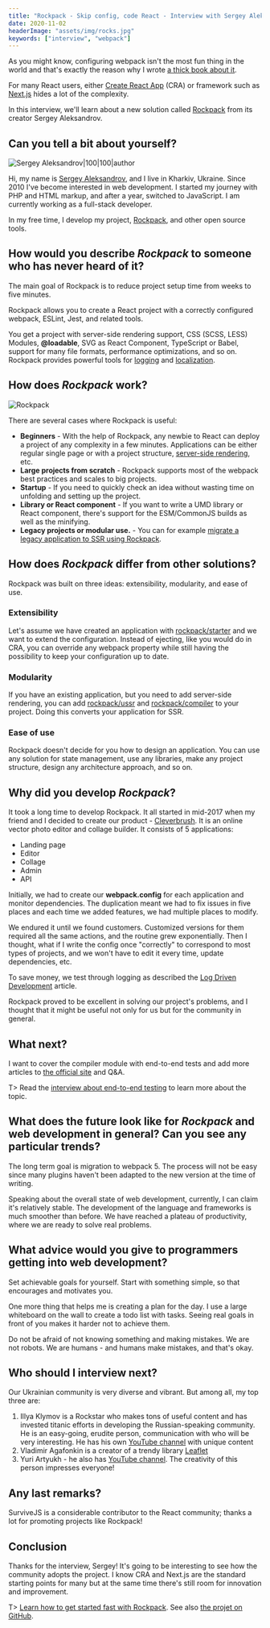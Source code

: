 ```yaml
---
title: "Rockpack - Skip config, code React - Interview with Sergey Aleksandrov"
date: 2020-11-02
headerImage: "assets/img/rocks.jpg"
keywords: ["interview", "webpack"]
---
```


As you might know, configuring webpack isn't the most fun thing in the world and that's exactly the reason why I wrote [a thick book about it](/webpack/).

For many React users, either [Create React App](https://create-react-app.dev/) (CRA) or framework such as [Next.js](https://nextjs.org/) hides a lot of the complexity.

In this interview, we'll learn about a new solution called [Rockpack](https://www.rockpack.io) from its creator Sergey Aleksandrov.

## Can you tell a bit about yourself?

![Sergey Aleksandrov|100|100|author](assets/img/sergey.jpg)

Hi, my name is [Sergey Aleksandrov](https://www.gooddev.org/), and I live in Kharkiv, Ukraine. Since 2010 I've become interested in web development. I started my journey with PHP and HTML markup, and after a year, switched to JavaScript. I am currently working as a full-stack developer.

In my free time, I develop my project, [Rockpack](https://www.rockpack.io), and other open source tools.

## How would you describe _Rockpack_ to someone who has never heard of it?

The main goal of Rockpack is to reduce project setup time from weeks to five minutes.

Rockpack allows you to create a React project with a correctly configured webpack, ESLint, Jest, and related tools.

You get a project with server-side rendering support, CSS (SCSS, LESS) Modules, **@loadable**, SVG as React Component, TypeScript or Babel, support for many file formats, performance optimizations, and so on. Rockpack provides powerful tools for [logging](https://www.rockpack.io/log-driven-development) and [localization](https://www.rockpack.io/localization-true-way).

## How does _Rockpack_ work?

![Rockpack](assets/img/rockpack.png)

There are several cases where Rockpack is useful:

- **Beginners** - With the help of Rockpack, any newbie to React can deploy a project of any complexity in a few minutes. Applications can be either regular single page or with a project structure, [server-side rendering](https://www.rockpack.io/ssr-1-creating-simple-ssr-application), etc.
- **Large projects from scratch** - Rockpack supports most of the webpack best practices and scales to big projects.
- **Startup** - If you need to quickly check an idea without wasting time on unfolding and setting up the project.
- **Library or React component** - If you want to write a UMD library or React component, there's support for the ESM/CommonJS builds as well as the minifying.
- **Legacy projects or modular use.** - You can for example [migrate a legacy application to SSR using Rockpack](https://www.rockpack.io/ssr-2-migration-legacy-app-to-ssr).

## How does _Rockpack_ differ from other solutions?

Rockpack was built on three ideas: extensibility, modularity, and ease of use.

### Extensibility

Let's assume we have created an application with [rockpack/starter](https://github.com/AlexSergey/rockpack/blob/master/packages/starter/README.md) and we want to extend the configuration. Instead of ejecting, like you would do in CRA, you can override any webpack property while still having the possibility to keep your configuration up to date.

### Modularity

If you have an existing application, but you need to add server-side rendering, you can add [rockpack/ussr](https://github.com/AlexSergey/rockpack/blob/master/packages/ussr/README.md) and [rockpack/compiler](https://github.com/AlexSergey/rockpack/blob/master/packages/compiler/README.md) to your project. Doing this converts your application for SSR.

### Ease of use

Rockpack doesn't decide for you how to design an application. You can use any solution for state management, use any libraries, make any project structure, design any architecture approach, and so on.

## Why did you develop _Rockpack_?

It took a long time to develop Rockpack. It all started in mid-2017 when my friend and I decided to create our product - [Cleverbrush](https://www.cleverbrush.com/). It is an online vector photo editor and collage builder. It consists of 5 applications:

- Landing page
- Editor
- Collage
- Admin
- API

Initially, we had to create our **webpack.config** for each application and monitor dependencies. The duplication meant we had to fix issues in five places and each time we added features, we had multiple places to modify.

We endured it until we found customers. Customized versions for them required all the same actions, and the routine grew exponentially. Then I thought, what if I write the config once "correctly" to correspond to most types of projects, and we won't have to edit it every time, update dependencies, etc.

To save money, we test through logging as described the [Log Driven Development](https://www.rockpack.io/log-driven-development) article.

Rockpack proved to be excellent in solving our project's problems, and I thought that it might be useful not only for us but for the community in general.

## What next?

I want to cover the compiler module with end-to-end tests and add more articles to [the official site](https://www.rockpack.io) and Q&A.

T> Read the [interview about end-to-end testing](/blog/e2e-interview/) to learn more about the topic.

## What does the future look like for _Rockpack_ and web development in general? Can you see any particular trends?

The long term goal is migration to webpack 5. The process will not be easy since many plugins haven't been adapted to the new version at the time of writing.

Speaking about the overall state of web development, currently, I can claim it's relatively stable. The development of the language and frameworks is much smoother than before. We have reached a plateau of productivity, where we are ready to solve real problems.

## What advice would you give to programmers getting into web development?

Set achievable goals for yourself. Start with something simple, so that encourages and motivates you.

One more thing that helps me is creating a plan for the day. I use a large whiteboard on the wall to create a todo list with tasks. Seeing real goals in front of you makes it harder not to achieve them.

Do not be afraid of not knowing something and making mistakes. We are not robots. We are humans - and humans make mistakes, and that's okay.

## Who should I interview next?

Our Ukrainian community is very diverse and vibrant. But among all, my top three are:

1. Illya Klymov is a Rockstar who makes tons of useful content and has invested titanic efforts in developing the Russian-speaking community. He is an easy-going, erudite person, communication with who will be very interesting. He has his own [YouTube channel](https://www.youtube.com/channel/UCW9pyonagDWGMCy7V_Kro6g) with unique content
2. Vladimir Agafonkin is a creator of a trendy library [Leaflet](https://github.com/Leaflet/Leaflet)
3. Yuri Artyukh - he also has [YouTube channel](https://www.youtube.com/channel/UCDo7RTzizoOdPjY8A-xDR7g). The creativity of this person impresses everyone!

## Any last remarks?

SurviveJS is a considerable contributor to the React community; thanks a lot for promoting projects like Rockpack!

## Conclusion

Thanks for the interview, Sergey! It's going to be interesting to see how the community adopts the project. I know CRA and Next.js are the standard starting points for many but at the same time there's still room for innovation and improvement.

T> [Learn how to get started fast with Rockpack](https://www.rockpack.io/fast-setup). See also [the projet on GitHub](https://github.com/AlexSergey/rockpack).

